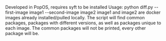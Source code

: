 Developed in PopOS, requires syft to be installed
Usage: python diff.py --first-image image1 --second-image image2
image1 and image2 are docker images already installed/pulled locally.
The script will find common packages, packages with different versions, as well as packages unique to each image. The common packages will not be printed, every other package will be.
